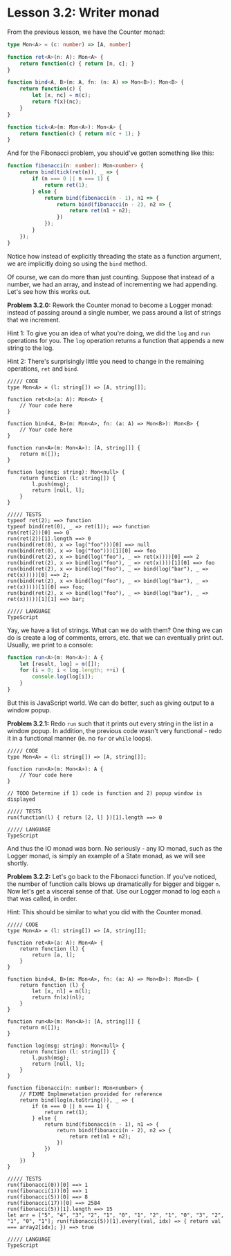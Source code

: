 # Lesson 3.2: Writer monad

From the previous lesson, we have the Counter monad:

```typescript
type Mon<A> = (c: number) => [A, number]

function ret<A>(n: A): Mon<A> {
    return function(c) { return [n, c]; }
}

function bind<A, B>(m: A, fn: (n: A) => Mon<B>): Mon<B> {
    return function(c) {
        let [x, nc] = m(c);
        return f(x)(nc);
    }
}

function tick<A>(m: Mon<A>): Mon<A> {
    return function(c) { return m(c + 1); }
}
```

And for the Fibonacci problem, you should've gotten something like this:

```typescript
function fibonacci(n: number): Mon<number> {
    return bind(tick(ret(n)), _ => {
        if (n === 0 || n === 1) {
            return ret(1);
        } else {
            return bind(fibonacci(n - 1), n1 => {
                return bind(fibonacci(n - 2), n2 => {
                    return ret(n1 + n2);
                })
            });
        }
    });
}
```

Notice how instead of explicitly threading the state as a function argument, we are implicitly doing so using the `bind` method.

Of course, we can do more than just counting. Suppose that instead of a number, we had an array, and instead of incrementing we had appending. Let's see how this works out.

**Problem 3.2.0:** Rework the Counter monad to become a Logger monad: instead of passing around a single number, we pass around a list of strings that we increment.

Hint 1: To give you an idea of what you're doing, we did the `log` and `run` operations for you. The `log` operation returns a function that appends a new string to the log.
 
Hint 2: There's surprisingly little you need to change in the remaining operations, `ret` and `bind`.

```problem
///// CODE
type Mon<A> = (l: string[]) => [A, string[]];

function ret<A>(a: A): Mon<A> {
    // Your code here 
}

function bind<A, B>(m: Mon<A>, fn: (a: A) => Mon<B>): Mon<B> {
    // Your code here 
}

function run<A>(m: Mon<A>): [A, string[]] {
    return m([]);
}

function log(msg: string): Mon<null> {
    return function (l: string[]) {
        l.push(msg);
        return [null, l];
    }
}

///// TESTS
typeof ret(2); ==> function
typeof bind(ret(0), _ => ret(1)); ==> function
run(ret(2))[0] ==> 0
run(ret(2))[1].length ==> 0
run(bind(ret(0), x => log("foo")))[0] ==> null
run(bind(ret(0), x => log("foo")))[1][0] ==> foo
run(bind(ret(2), x => bind(log("foo"), _ => ret(x))))[0] ==> 2
run(bind(ret(2), x => bind(log("foo"), _ => ret(x))))[1][0] ==> foo
run(bind(ret(2), x => bind(log("foo"), _ => bind(log("bar"), _ => ret(x)))))[0] ==> 2;
run(bind(ret(2), x => bind(log("foo"), _ => bind(log("bar"), _ => ret(x)))))[1][0] ==> foo;
run(bind(ret(2), x => bind(log("foo"), _ => bind(log("bar"), _ => ret(x)))))[1][1] ==> bar;

///// LANGUAGE
TypeScript
```

Yay, we have a list of strings. What can we do with them? One thing we can do is create a log of comments, errors, etc. that we can eventually print out. Usually, we print to a console:

```typescript
function run<A>(m: Mon<A>): A {
    let [result, log] = m([]);
    for (i = 0; i < log.length; ++i) {
        console.log(log[i]);
    }
}
```

But this is JavaScript world. We can do better, such as giving output to a window popup.

**Problem 3.2.1:** Redo `run` such that it prints out every string in the list in a window popup. In addition, the previous code wasn't very functional - redo it in a functional manner (ie. no `for` or `while` loops).

```problem
///// CODE
type Mon<A> = (l: string[]) => [A, string[]];

function run<A>(m: Mon<A>): A {
    // Your code here
}

// TODO Determine if 1) code is function and 2) popup window is displayed

///// TESTS
run(function(l) { return [2, l] })[1].length ==> 0

///// LANGUAGE
TypeScript
```

And thus the IO monad was born. No seriously - any IO monad, such as the Logger monad, is simply an example of a State monad, as we will see shortly.

**Problem 3.2.2:** Let's go back to the Fibonacci function. If you've noticed, the number of function calls blows up dramatically for bigger and bigger `n`. Now let's get a visceral sense of that. Use our Logger monad to log each `n` that was called, in order.

Hint: This should be similar to what you did with the Counter monad.

```problem
///// CODE
type Mon<A> = (l: string[]) => [A, string[]];

function ret<A>(a: A): Mon<A> {
    return function (l) {
        return [a, l];
    }
}

function bind<A, B>(m: Mon<A>, fn: (a: A) => Mon<B>): Mon<B> {
    return function (l) {
        let [x, nl] = m(l);
        return fn(x)(nl);
    }
}

function run<A>(m: Mon<A>): [A, string[]] {
    return m([]);
}

function log(msg: string): Mon<null> {
    return function (l: string[]) {
        l.push(msg);
        return [null, l];
    }
}

function fibonacci(n: number): Mon<number> {
    // FIXME Implmenetation provided for reference
    return bind(log(n.toString()), _ => {
        if (n === 0 || n === 1) {
            return ret(1);
        } else {
            return bind(fibonacci(n - 1), n1 => {
                return bind(fibonacci(n - 2), n2 => {
                    return ret(n1 + n2);
                })
            })
        }
    })
}

///// TESTS
run(fibonacci(0))[0] ==> 1
run(fibonacci(1))[0] ==> 1
run(fibonacci(5))[0] ==> 8
run(fibonacci(17))[0] ==> 2584
run(fibonacci(5))[1].length ==> 15
let arr = ["5", "4", "3", "2", "1", "0", "1", "2", "1", "0", "3", "2", "1", "0", "1"]; run(fibonacci(5))[1].every((val, idx) => { return val === array2[idx]; }) ==> true

///// LANGUAGE
TypeScript
```